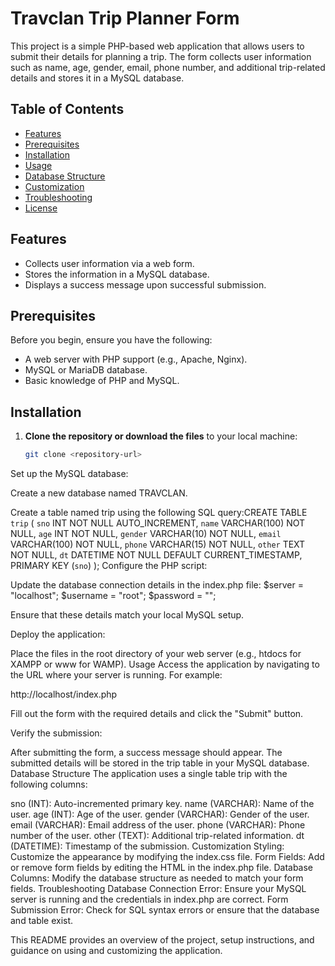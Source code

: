 # Travclan Trip Planner Form

This project is a simple PHP-based web application that allows users to submit their details for planning a trip. The form collects user information such as name, age, gender, email, phone number, and additional trip-related details and stores it in a MySQL database.

## Table of Contents

- [Features](#features)
- [Prerequisites](#prerequisites)
- [Installation](#installation)
- [Usage](#usage)
- [Database Structure](#database-structure)
- [Customization](#customization)
- [Troubleshooting](#troubleshooting)
- [License](#license)

## Features

- Collects user information via a web form.
- Stores the information in a MySQL database.
- Displays a success message upon successful submission.

## Prerequisites

Before you begin, ensure you have the following:

- A web server with PHP support (e.g., Apache, Nginx).
- MySQL or MariaDB database.
- Basic knowledge of PHP and MySQL.

## Installation

1. **Clone the repository or download the files** to your local machine:

   ```bash
   git clone <repository-url>
Set up the MySQL database:

Create a new database named TRAVCLAN.

Create a table named trip using the following SQL query:CREATE TABLE `trip` (
  `sno` INT NOT NULL AUTO_INCREMENT,
  `name` VARCHAR(100) NOT NULL,
  `age` INT NOT NULL,
  `gender` VARCHAR(10) NOT NULL,
  `email` VARCHAR(100) NOT NULL,
  `phone` VARCHAR(15) NOT NULL,
  `other` TEXT NOT NULL,
  `dt` DATETIME NOT NULL DEFAULT CURRENT_TIMESTAMP,
  PRIMARY KEY (`sno`)
);
Configure the PHP script:

Update the database connection details in the index.php file:
$server = "localhost";
$username = "root";
$password = "";

Ensure that these details match your local MySQL setup.

Deploy the application:

Place the files in the root directory of your web server (e.g., htdocs for XAMPP or www for WAMP).
Usage
Access the application by navigating to the URL where your server is running. For example:


http://localhost/index.php

Fill out the form with the required details and click the "Submit" button.

Verify the submission:

After submitting the form, a success message should appear.
The submitted details will be stored in the trip table in your MySQL database.
Database Structure
The application uses a single table trip with the following columns:

sno (INT): Auto-incremented primary key.
name (VARCHAR): Name of the user.
age (INT): Age of the user.
gender (VARCHAR): Gender of the user.
email (VARCHAR): Email address of the user.
phone (VARCHAR): Phone number of the user.
other (TEXT): Additional trip-related information.
dt (DATETIME): Timestamp of the submission.
Customization
Styling: Customize the appearance by modifying the index.css file.
Form Fields: Add or remove form fields by editing the HTML in the index.php file.
Database Columns: Modify the database structure as needed to match your form fields.
Troubleshooting
Database Connection Error: Ensure your MySQL server is running and the credentials in index.php are correct.
Form Submission Error: Check for SQL syntax errors or ensure that the database and table exist.


This README provides an overview of the project, setup instructions, and guidance on using and customizing the application.





